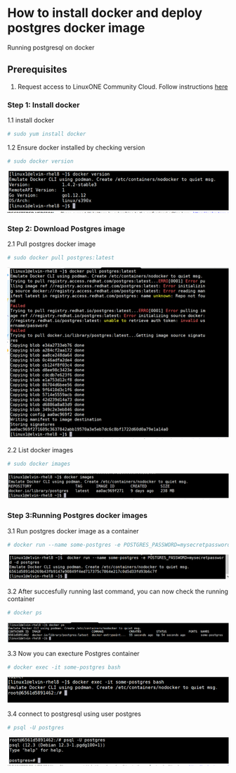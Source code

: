 # How to install docker and deploy postgres docker image
Running postgresql on docker

## Prerequisites
 1. Request access to LinuxONE Community Cloud. Follow instructions [here](https://github.com/Elvin94/LinuxONE-OSS-CC)


  ### Step 1: Install docker
   
   1.1 install docker
   ```sh
   # sudo yum install docker 
   ```
  1.2 Ensure docker installed by checking version
   ```sh
   # sudo docker version
   ```
   ![alt text](images/docker_version.png "Check /data disk")
   
  ### Step 2: Download Postgres image
  2.1 Pull postgres docker image  
   ```sh
   # sudo docker pull postgres:latest
   ```
   ![alt text](images/docker-pull-postgres.png "Check /data disk")

  2.2 List docker images 
   ```sh
   # sudo docker images
   ```
   ![alt text](images/docker_images.png "Check /data disk")


### Step 3:Running Postgres docker images
  3.1 Run postgres docker image as a container 
   ```sh
   # docker run --name some-postgres -e POSTGRES_PASSWORD=mysecretpassword -d postgres
   ```
   ![alt text](images/docker_run.png "Check /data disk")

  3.2 After succesfully running last command, you can now check the running container 
   ```sh
   # docker ps
   ```
   ![alt text](images/docker_ps.png "Check /data disk")
   
   3.3 Now you can execture Postgres container 
   ```sh
   # docker exec -it some-postgres bash
   ```
   ![alt text](images/docker_exec.png "Check /data disk")
   
  3.4 connect to postgresql using user postgres 
   ```sh
   # psql -U postgres
   ```
   ![alt text](images/docker_postgres.png "Check /data disk")
